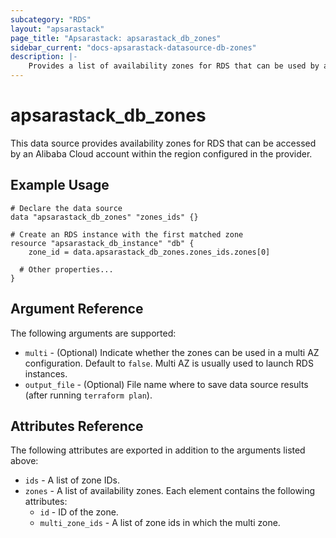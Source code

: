 ```yaml
---
subcategory: "RDS"
layout: "apsarastack"
page_title: "Apsarastack: apsarastack_db_zones"
sidebar_current: "docs-apsarastack-datasource-db-zones"
description: |-
    Provides a list of availability zones for RDS that can be used by an Alibaba Cloud account.
---
```


# apsarastack\_db\_zones

This data source provides availability zones for RDS that can be accessed by an Alibaba Cloud account within the region configured in the provider.


## Example Usage

```
# Declare the data source
data "apsarastack_db_zones" "zones_ids" {}

# Create an RDS instance with the first matched zone
resource "apsarastack_db_instance" "db" {
    zone_id = data.apsarastack_db_zones.zones_ids.zones[0]

  # Other properties...
}
```

## Argument Reference

The following arguments are supported:

* `multi` - (Optional) Indicate whether the zones can be used in a multi AZ configuration. Default to `false`. Multi AZ is usually used to launch RDS instances.
* `output_file` - (Optional) File name where to save data source results (after running `terraform plan`).

## Attributes Reference

The following attributes are exported in addition to the arguments listed above:

* `ids` - A list of zone IDs.
* `zones` - A list of availability zones. Each element contains the following attributes:
  * `id` - ID of the zone.
  * `multi_zone_ids` - A list of zone ids in which the multi zone.
